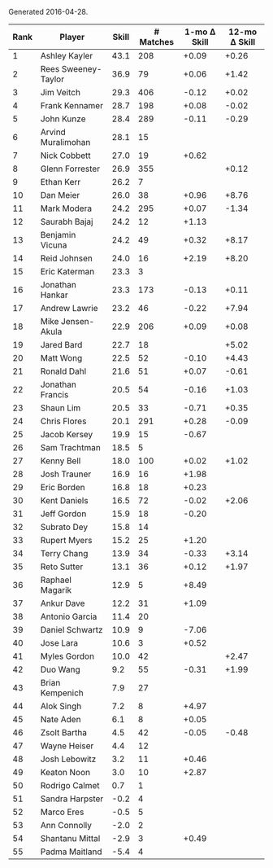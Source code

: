 Generated 2016-04-28.

| Rank | Player              | Skill | # Matches | 1-mo Δ Skill | 12-mo Δ Skill |
|------|---------------------|-------|-----------|--------------|---------------|
|    1 | Ashley Kayler       |  43.1 |       208 |        +0.09 |         +0.26 |
|    2 | Rees Sweeney-Taylor |  36.9 |        79 |        +0.06 |         +1.42 |
|    3 | Jim Veitch          |  29.3 |       406 |        -0.12 |         +0.02 |
|    4 | Frank Kennamer      |  28.7 |       198 |        +0.08 |         -0.02 |
|    5 | John Kunze          |  28.4 |       289 |        -0.11 |         -0.29 |
|    6 | Arvind Muralimohan  |  28.1 |        15 |              |               |
|    7 | Nick Cobbett        |  27.0 |        19 |        +0.62 |               |
|    8 | Glenn Forrester     |  26.9 |       355 |              |         +0.12 |
|    9 | Ethan Kerr          |  26.2 |         7 |              |               |
|   10 | Dan Meier           |  26.0 |        38 |        +0.96 |         +8.76 |
|   11 | Mark Modera         |  24.2 |       295 |        +0.07 |         -1.34 |
|   12 | Saurabh Bajaj       |  24.2 |        12 |        +1.13 |               |
|   13 | Benjamin Vicuna     |  24.2 |        49 |        +0.32 |         +8.17 |
|   14 | Reid Johnsen        |  24.0 |        16 |        +2.19 |         +8.20 |
|   15 | Eric Katerman       |  23.3 |         3 |              |               |
|   16 | Jonathan Hankar     |  23.3 |       173 |        -0.13 |         +0.11 |
|   17 | Andrew Lawrie       |  23.2 |        46 |        -0.22 |         +7.94 |
|   18 | Mike Jensen-Akula   |  22.9 |       206 |        +0.09 |         +0.08 |
|   19 | Jared Bard          |  22.7 |        18 |              |         +5.02 |
|   20 | Matt Wong           |  22.5 |        52 |        -0.10 |         +4.43 |
|   21 | Ronald Dahl         |  21.6 |        51 |        +0.07 |         -0.61 |
|   22 | Jonathan Francis    |  20.5 |        54 |        -0.16 |         +1.03 |
|   23 | Shaun Lim           |  20.5 |        33 |        -0.71 |         +0.35 |
|   24 | Chris Flores        |  20.1 |       291 |        +0.28 |         -0.09 |
|   25 | Jacob Kersey        |  19.9 |        15 |        -0.67 |               |
|   26 | Sam Trachtman       |  18.5 |         5 |              |               |
|   27 | Kenny Bell          |  18.0 |       100 |        +0.02 |         +1.02 |
|   28 | Josh Trauner        |  16.9 |        16 |        +1.98 |               |
|   29 | Eric Borden         |  16.8 |        18 |        +0.23 |               |
|   30 | Kent Daniels        |  16.5 |        72 |        -0.02 |         +2.06 |
|   31 | Jeff Gordon         |  15.9 |        18 |        -0.20 |               |
|   32 | Subrato Dey         |  15.8 |        14 |              |               |
|   33 | Rupert Myers        |  15.2 |        25 |        +1.20 |               |
|   34 | Terry Chang         |  13.9 |        34 |        -0.33 |         +3.14 |
|   35 | Reto Sutter         |  13.1 |        36 |        +0.12 |         +1.97 |
|   36 | Raphael Magarik     |  12.9 |         5 |        +8.49 |               |
|   37 | Ankur Dave          |  12.2 |        31 |        +1.09 |               |
|   38 | Antonio Garcia      |  11.4 |        20 |              |               |
|   39 | Daniel Schwartz     |  10.9 |         9 |        -7.06 |               |
|   40 | Jose Lara           |  10.6 |         3 |        +0.52 |               |
|   41 | Myles Gordon        |  10.0 |        42 |              |         +2.47 |
|   42 | Duo Wang            |   9.2 |        55 |        -0.31 |         +1.99 |
|   43 | Brian Kempenich     |   7.9 |        27 |              |               |
|   44 | Alok Singh          |   7.2 |         8 |        +4.97 |               |
|   45 | Nate Aden           |   6.1 |         8 |        +0.05 |               |
|   46 | Zsolt Bartha        |   4.5 |        42 |        -0.05 |         -0.48 |
|   47 | Wayne Heiser        |   4.4 |        12 |              |               |
|   48 | Josh Lebowitz       |   3.2 |        11 |        +0.46 |               |
|   49 | Keaton Noon         |   3.0 |        10 |        +2.87 |               |
|   50 | Rodrigo Calmet      |   0.7 |         1 |              |               |
|   51 | Sandra Harpster     |  -0.2 |         4 |              |               |
|   52 | Marco Eres          |  -0.5 |         5 |              |               |
|   53 | Ann Connolly        |  -2.0 |         2 |              |               |
|   54 | Shantanu Mittal     |  -2.9 |         3 |        +0.49 |               |
|   55 | Padma Maitland      |  -5.4 |         4 |              |               |